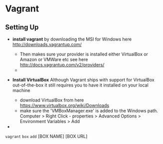 Vagrant
=======

Setting Up
-------------
- **install vagrant** by downloading the MSI for Windows here http://downloads.vagrantup.com/
  - Then makes sure your provider is installed either VirtualBox or Amazon or VMWare etc see here http://docs.vagrantup.com/v2/providers/
  - 

- **Install VirtualBox** Although Vagrant ships with support for VirtualBox out-of-the-box it still requires you to have it installed on your local machine 
  - download VirtualBox  from here https://www.virtualbox.org/wiki/Downloads  
  - make sure the 'VMBoxManager.exe' is added to the Windows path. Computer > Right Click - properties > Advanced Options > Environment Variables > Add 

- 
`vagrant` `box` `add` [BOX NAME] [BOX URL]

